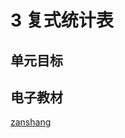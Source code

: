 # 3 复式统计表

## 单元目标



## 电子教材

<Ebook grade="xxsx3b" :pages="36" :paged="40" ></Ebook>

[zanshang](../res/zanshang.md ':include')
